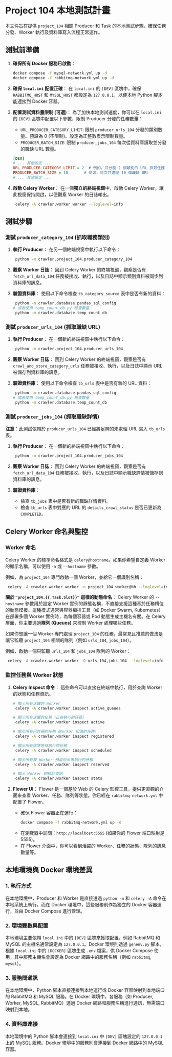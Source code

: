 # Project 104 本地測試計畫

本文件旨在提供 `project_104` 相關 Producer 和 Task 的本地測試步驟，確保任務分發、Worker 執行及資料庫寫入流程正常運作。

## 測試前準備

1.  **確保所有 Docker 服務已啟動**：
    ```bash
    docker compose -f mysql-network.yml up -d
    docker compose -f rabbitmq-network.yml up -d
    ```

2.  **確保 `local.ini` 配置正確**：
    在 `local.ini` 的 `[DEV]` 區塊中，確保 `RABBITMQ_HOST` 和 `MYSQL_HOST` 都設定為 `127.0.0.1`，以便本地 Python 腳本能連接到 Docker 容器。

3.  **配置測試資料量限制 (可選)**：
    為了加快本地測試速度，你可以在 `local.ini` 的 `[DEV]` 區塊中配置以下參數，限制 Producer 分發的任務數量：
    *   `URL_PRODUCER_CATEGORY_LIMIT`: 限制 `producer_urls_104` 分發的類別數量。預設為 0 (不限制)。設定為正整數表示限制數量。
    *   `PRODUCER_BATCH_SIZE`: 限制 `producer_jobs_104` 每次從資料庫讀取並分發的職缺 URL 數量。
    ```ini
    [DEV]
    # ... 其他設定 ...
    URL_PRODUCER_CATEGORY_LIMIT = 2  # 例如，只分發 2 個類別的 URL 抓取任務
    PRODUCER_BATCH_SIZE = 10       # 例如，每次只處理 10 個職缺 URL
    # ... 其他設定 ...
    ```

4.  **啟動 Celery Worker**：
    在一個**獨立的終端視窗**中，啟動 Celery Worker。讓此視窗保持開啟，以便觀察 Worker 的日誌輸出。
    ```bash
     celery -A crawler.worker worker --loglevel=info
    ```

## 測試步驟

### 測試 `producer_category_104` (抓取職務類別)

1.  **執行 Producer**：
    在另一個終端視窗中執行以下命令：
    ```bash
     python -m crawler.project_104.producer_category_104
    ```

2.  **觀察 Worker 日誌**：
    回到 Celery Worker 的終端視窗，觀察是否有 `fetch_url_data_104` 任務被接收、執行，以及日誌中顯示類別資料被同步到資料庫的訊息。

3.  **驗證資料庫**：
    使用以下命令檢查 `tb_category_source` 表中是否有新的資料：
    ```bash
     python -m crawler.database.pandas_sql_config
    # 或者使用 temp_count_db.py 檢查數量
     python -m crawler.database.temp_count_db
    ```

### 測試 `producer_urls_104` (抓取職缺 URL)

1.  **執行 Producer**：
    在一個新的終端視窗中執行以下命令：
    ```bash
     python -m crawler.project_104.producer_urls_104
    ```

2.  **觀察 Worker 日誌**：
    回到 Celery Worker 的終端視窗，觀察是否有 `crawl_and_store_category_urls` 任務被接收、執行，以及日誌中顯示 URL 被儲存到資料庫的訊息。

3.  **驗證資料庫**：
    使用以下命令檢查 `tb_urls` 表中是否有新的 URL 資料：
    ```bash
     python -m crawler.database.pandas_sql_config
    # 或者使用 temp_count_db.py 檢查數量
     python -m crawler.database.temp_count_db
    ```

### 測試 `producer_jobs_104` (抓取職缺詳情)

**注意**：此測試依賴於 `producer_urls_104` 已經將足夠的未處理 URL 寫入 `tb_urls` 表。

1.  **執行 Producer**：
    在一個新的終端視窗中執行以下命令：
    ```bash
     python -m crawler.project_104.producer_jobs_104
    ```

2.  **觀察 Worker 日誌**：
    回到 Celery Worker 的終端視窗，觀察是否有 `fetch_url_data_104` 任務被接收、執行，以及日誌中顯示職缺詳情被儲存到資料庫的訊息。

3.  **驗證資料庫**：
    *   檢查 `tb_jobs` 表中是否有新的職缺詳情資料。
    *   檢查 `tb_urls` 表中對應的 URL 的 `details_crawl_status` 是否已更新為 `COMPLETED`。

## Celery Worker 命名與監控

### Worker 命名

Celery Worker 的標準命名格式是 `celery@hostname`。如果你希望自定義 Worker 的顯示名稱，可以使用 `-n` 或 `--hostname` 參數。

例如，為 `project_104` 專門啟動一個 Worker，並給它一個識別名稱：
```bash
 celery -A crawler.worker worker -n project_104_worker@%h --loglevel=info
```

**關於 `"project_104.{{.Task.Slot}}"` 這樣的動態命名**：
Celery Worker 的 `--hostname` 參數用於設定 Worker 實例的靜態名稱，不直接支援這種基於任務槽位的動態模板。這種模式通常與容器編排工具（如 Docker Swarm, Kubernetes）在部署多個 Worker 實例時，為每個容器或 Pod 動態生成主機名有關。在 Celery 層面，你主要透過**隊列 (Queues)** 來控制 Worker 處理哪些任務。

如果你想讓一個 Worker 專門處理 `project_104` 的任務，最常見且推薦的做法是讓它監聽 `project_104` 相關的隊列（例如 `urls_104`, `jobs_104`）。

例如，啟動一個只監聽 `urls_104` 和 `jobs_104` 隊列的 Worker：
```bash
 celery -A crawler.worker worker -Q urls_104,jobs_104 --loglevel=info
```

### 監控任務與 Worker 狀態

1.  **Celery Inspect 命令**：
    這些命令可以直接在終端中執行，用於查詢 Worker 的狀態和任務資訊。
    ```bash
    # 顯示所有活躍的 Worker
     celery -A crawler.worker inspect active_queues

    # 顯示所有活躍的任務（正在執行的任務）
     celery -A crawler.worker inspect active

    # 顯示所有已註冊的任務（Worker 知道的任務）
     celery -A crawler.worker inspect registered

    # 顯示所有排隊等待執行的任務
     celery -A crawler.worker inspect scheduled

    # 顯示所有被 Worker 預留但尚未執行的任務
     celery -A crawler.worker inspect reserved

    # 顯示 Worker 的統計資訊
     celery -A crawler.worker inspect stats
    ```

2.  **Flower UI**：
    Flower 是一個基於 Web 的 Celery 監控工具，提供更直觀的介面來查看 Worker、任務、隊列等狀態。你已經在 `rabbitmq-network.yml` 中配置了 Flower。
    *   確保 Flower 容器正在運行：
        ```bash
        docker compose -f rabbitmq-network.yml up -d
        ```
    *   在瀏覽器中訪問：`http://localhost:5555` (如果你的 Flower 端口映射是 5555)。
    *   在 Flower 介面中，你可以看到活躍的 Worker、任務的狀態、隊列的訊息數量等。

## 本地環境與 Docker 環境差異

### 1. 執行方式

在本地環境中，Producer 和 Worker 是直接透過 `python -m` 和 `celery -A` 命令在本地系統上執行。而在 Docker 環境中，這些服務則作為獨立的 Docker 容器運行，並由 Docker Compose 進行管理。

### 2. 環境變數與配置

本地環境主要依賴 `local.ini` 中的 `[DEV]` 區塊來獲取配置，例如 RabbitMQ 和 MySQL 的主機名通常設定為 `127.0.0.1`。Docker 環境則透過 `genenv.py` 腳本，根據 `local.ini` 中的 `[DOCKER]` 區塊生成 `.env` 檔案，供 Docker Compose 使用，其中服務主機名會設定為 Docker 網路中的服務名稱（例如 `rabbitmq`, `mysql`）。

### 3. 服務間通訊

在本地環境中，Python 腳本直接連接到本地運行或 Docker 容器映射到本地端口的 RabbitMQ 和 MySQL 服務。在 Docker 環境中，各服務（如 Producer, Worker, MySQL, RabbitMQ）透過 Docker 網路和服務名稱進行通訊，無需端口映射到本地。

### 4. 資料庫連接

本地環境中的 Python 腳本會連接到 `local.ini` 中 `[DEV]` 區塊設定的 `127.0.0.1` 上的 MySQL 服務。Docker 環境中的服務則會連接到 Docker 網路中的 MySQL 容器。
